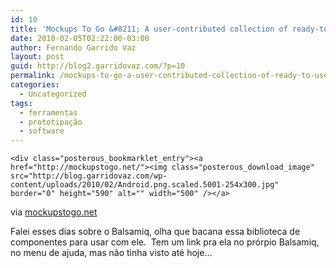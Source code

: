 ```yaml
---
id: 10
title: 'Mockups To Go &#8211; A user-contributed collection of ready-to-use UI components and design patterns built using Balsamiq Mockups.'
date: 2010-02-05T02:22:00-03:00
author: Fernando Garrido Vaz
layout: post
guid: http://blog2.garridovaz.com/?p=10
permalink: /mockups-to-go-a-user-contributed-collection-of-ready-to-use-ui-components-and-design-patterns-built-using-balsamiq-mockups/
categories:
  - Uncategorized
tags:
  - ferramentas
  - prototipação
  - software
---
```

<!--:en-->

    <div class="posterous_bookmarklet_entry"><a href="http://mockupstogo.net/"><img class="posterous_download_image" src="http://blog.garridovaz.com/wp-content/uploads/2010/02/Android.png.scaled.5001-254x300.jpg" border="0" height="590" alt="" width="500" /></a>
    

<div class="posterous_quote_citation">
  via <a href="http://mockupstogo.net/">mockupstogo.net</a>
</div>

Falei esses dias sobre o Balsamiq, olha que bacana essa biblioteca de componentes para usar com ele.&nbsp; Tem um link pra ela no pr&oacute;rpio Balsamiq, no menu de ajuda, mas n&atilde;o tinha visto at&eacute; hoje&#8230;</div> 

<!--:-->